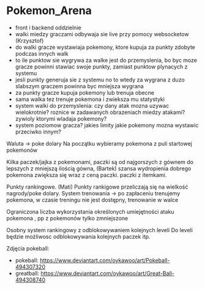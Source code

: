 # Pokemon_Arena

- front i backend oddzielnie
- walki miedzy graczami odbywaja sie live przy pomocy websocketow (Krzysztof)
- do walki gracze wystawiaja pokemony, ktore kupuja za punkty zdobyte podczas innych walk
- to ile punktow sie wygrywa za walke jest do przemyslenia, bo byc moze gracze powinni stawiac swoje punkty, zamiast punktow plynacych z systemu
- jesli punkty generuja sie z systemu no to wtedy za wygrana z duzo slabszym graczem powinna byc mniejsza wygrana
- za punkty gracze kupuja pokemony lub trenuja obecne
- sama walka tez trenuje pokemona i zwieksza mu statystyki
- system walki do przemyslenia: czy dany atak mozna uzywac wielokrotnie? roznice w zadawanych obrazeniach miedzy atakami? zywioly ktorymi wladaja pokemony?
- system poziomow gracza? jakies limity jakie pokemony mozna wystawic przeciwko innym?


Waluta -> poke dolary
Na początku wybieramy pokemona z puli startowej pokemonów

Kilka paczek/jajka z pokemonami, paczki są od najgorszych z gównem do lepszych z mniejszą ilością gówna,  (Bartek)
szansa wydropienia dobrego pokemona zwiększa się wraz z ceną paczki.
paczki z itemkami.

Punkty rankingowe.  (Mati)
Punkty rankigowe przeliczają się na wielkość nagrody/poke dolary.
System trenowania -> po zapłaceniu trenujemy pokemona, w czasie treningu nie jest dostępny, 
trenowanie w walce

Ograniczona liczba wykorzystania określonych umiejętności ataku pokemona , 
pp z pokemonów tylko zmniejszone 

Osobny system rankingowy z odblokowywaniem kolejnych leveli 
Do leveli będzie możliwosc odblokowywania kolejnych paczek itp. 

Zdjęcia pokeball:
 - pokeball: https://www.deviantart.com/oykawoo/art/Pokeball-494307320
 - greatball: https://www.deviantart.com/oykawoo/art/Great-Ball-494308740
